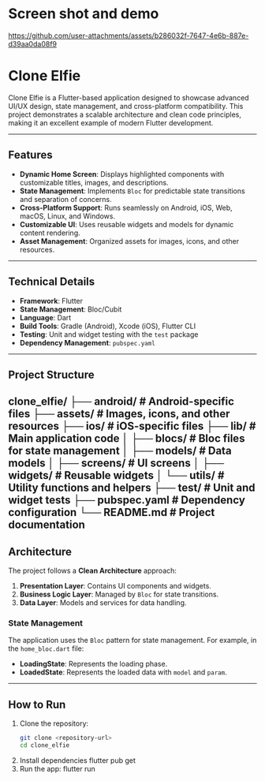 # Screen shot and demo


https://github.com/user-attachments/assets/b286032f-7647-4e6b-887e-d39aa0da08f9


# Clone Elfie

Clone Elfie is a Flutter-based application designed to showcase advanced UI/UX design, state management, and cross-platform compatibility. This project demonstrates a scalable architecture and clean code principles, making it an excellent example of modern Flutter development.

---

## Features

- **Dynamic Home Screen**: Displays highlighted components with customizable titles, images, and descriptions.
- **State Management**: Implements `Bloc` for predictable state transitions and separation of concerns.
- **Cross-Platform Support**: Runs seamlessly on Android, iOS, Web, macOS, Linux, and Windows.
- **Customizable UI**: Uses reusable widgets and models for dynamic content rendering.
- **Asset Management**: Organized assets for images, icons, and other resources.

---

## Technical Details

- **Framework**: Flutter
- **State Management**: Bloc/Cubit
- **Language**: Dart
- **Build Tools**: Gradle (Android), Xcode (iOS), Flutter CLI
- **Testing**: Unit and widget testing with the `test` package
- **Dependency Management**: `pubspec.yaml`

---

## Project Structure
clone_elfie/ 
├── android/ # Android-specific files 
├── assets/ # Images, icons, and other resources 
├── ios/ # iOS-specific files 
├── lib/ # Main application code 
│ 
├── blocs/ # Bloc files for state management 
│ 
├── models/ # Data models 
│ 
├── screens/ # UI screens 
│ 
├── widgets/ # Reusable widgets 
│ 
└── utils/ # Utility functions and helpers 
├── test/ # Unit and widget tests 
├── pubspec.yaml # Dependency configuration 
└── README.md # Project documentation
---

## Architecture

The project follows a **Clean Architecture** approach:

1. **Presentation Layer**: Contains UI components and widgets.
2. **Business Logic Layer**: Managed by `Bloc` for state transitions.
3. **Data Layer**: Models and services for data handling.

### State Management

The application uses the `Bloc` pattern for state management. For example, in the `home_bloc.dart` file:

- **LoadingState**: Represents the loading phase.
- **LoadedState**: Represents the loaded data with `model` and `param`.

---

## How to Run

1. Clone the repository:
   ```bash
   git clone <repository-url>
   cd clone_elfie

2. Install dependencies
    flutter pub get
3. Run the app:
    flutter run
